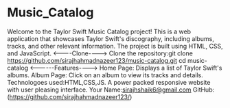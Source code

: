 # Music_Catalog
Welcome to the Taylor Swift Music Catalog project! This is a web application that showcases Taylor Swift's discography, including albums, tracks, and other relevant information. The project is built using HTML, CSS, and JavaScript.
<----Clone---->
Clone the repository:git clone https://github.com/sirajhahmadnazeer123/music-catalog.git
cd music-catalog
<------Features---->
Home Page: Displays a list of Taylor Swift's albums.
Album Page: Click on an album to view its tracks and details.
Technologoes used:HTML,CSS,JS.
A power packed responsive website with user pleasing interface.
Your Name:sirajhshaik6@gmail.com
GitHub:(https://github.com/sirajhahmadnazeer123/)


